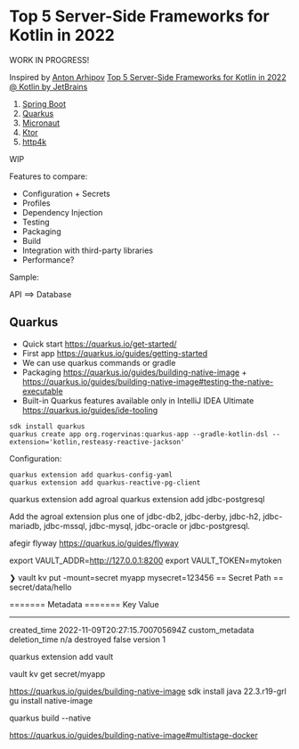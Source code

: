 # Top 5 Server-Side Frameworks for Kotlin in 2022

WORK IN PROGRESS!

Inspired by [Anton Arhipov](https://twitter.com/antonarhipov) [Top 5 Server-Side Frameworks for Kotlin in 2022 @ Kotlin by JetBrains](https://www.youtube.com/watch?v=pYK5KkuZ3aU)

1. [Spring Boot](https://spring.io/projects/spring-boot)
2. [Quarkus](https://quarkus.io/)
3. [Micronaut](https://micronaut.io/)
4. [Ktor](https://ktor.io/docs/welcome.html)
5. [http4k](https://www.http4k.org/)

WIP

Features to compare:
* Configuration + Secrets
* Profiles
* Dependency Injection
* Testing
* Packaging
* Build
* Integration with third-party libraries
* Performance?

Sample:

API ==> Database

## Quarkus

* Quick start https://quarkus.io/get-started/ 
* First app https://quarkus.io/guides/getting-started
* We can use quarkus commands or gradle
* Packaging https://quarkus.io/guides/building-native-image + https://quarkus.io/guides/building-native-image#testing-the-native-executable
* Built-in Quarkus features available only in IntelliJ IDEA Ultimate https://quarkus.io/guides/ide-tooling 

```shell
sdk install quarkus
quarkus create app org.rogervinas:quarkus-app --gradle-kotlin-dsl --extension='kotlin,resteasy-reactive-jackson'
```

Configuration:
```shell
quarkus extension add quarkus-config-yaml
quarkus extension add quarkus-reactive-pg-client
```

quarkus extension add agroal
quarkus extension add jdbc-postgresql

Add the agroal extension plus one of jdbc-db2, jdbc-derby, jdbc-h2, jdbc-mariadb, jdbc-mssql, jdbc-mysql, jdbc-oracle or jdbc-postgresql.


afegir flyway https://quarkus.io/guides/flyway


export VAULT_ADDR=http://127.0.0.1:8200
export VAULT_TOKEN=mytoken

❯ vault kv put -mount=secret myapp mysecret=123456
== Secret Path ==
secret/data/hello

======= Metadata =======
Key                Value
---                -----
created_time       2022-11-09T20:27:15.700705694Z
custom_metadata    <nil>
deletion_time      n/a
destroyed          false
version            1

quarkus extension add vault

vault kv get secret/myapp

https://quarkus.io/guides/building-native-image
sdk install java 22.3.r19-grl
gu install native-image

quarkus build --native

https://quarkus.io/guides/building-native-image#multistage-docker
